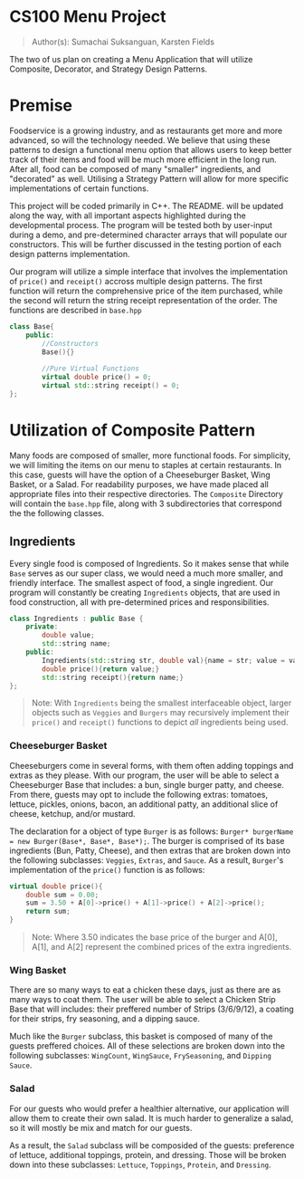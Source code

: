 # CS100 Menu Project

> Author(s): Sumachai Suksanguan, Karsten Fields


The two of us plan on creating a Menu Application that will utilize Composite, Decorator, and Strategy Design Patterns.

# Premise

Foodservice is a growing industry, and as restaurants get more and more advanced, so will the technology needed.  We believe that using these patterns to design a functional menu option that allows users to keep better track of their items and food will be much more efficient in the long run. After all, food can be composed of many "smaller" ingredients, and "decorated" as well.  Utilising a Strategy Pattern will allow for more specific implementations of certain functions.

This project will be coded primarily in C++.  The README. will be updated along the way, with all important aspects highlighted during the developmental process.  The program will be tested both by user-input during a demo, and pre-determined character arrays that will populate our constructors.  This will be further discussed in the testing portion of each design patterns implementation.

Our program will utilize a simple interface that involves the implementation of `price()` and `receipt()` accross multiple design patterns.  The first function will return the comprehensive price of the item purchased, while the second will return the string receipt representation of the order.  The functions are described in `base.hpp`

```c++
class Base{
	public:
		//Constructors
		Base(){}
		
		//Pure Virtual Functions
		virtual double price() = 0;
		virtual std::string receipt() = 0;
};
```

# Utilization of Composite Pattern 

Many foods are composed of smaller, more functional foods.  For simplicity, we will limiting the items on our menu to staples at certain restaurants.  In this case, guests will have the option of a Cheeseburger Basket, Wing Basket, or a Salad. For readability purposes, we have made placed all appropriate files into their respective directories.  The `Composite` Directory will contain the `base.hpp` file, along with 3 subdirectories that correspond the the following classes.

## Ingredients

Every single food is composed of Ingredients.  So it makes sense that while `Base` serves as our super class, we would need a much more smaller, and friendly interface.  The smallest aspect of food, a single ingredient.  Our program will constantly be creating `Ingredients` objects, that are used in food construction, all with pre-determined prices and responsibilities.

```c++
class Ingredients : public Base {
	private:
		double value;
		std::string name;
	public:
		Ingredients(std::string str, double val){name = str; value = val;}
		double price(){return value;}
		std::string receipt(){return name;}
};
```
> Note: With `Ingredients` being the smallest interfaceable object, larger objects such as `Veggies` and `Burgers` may recursively implement their `price()` and `receipt()` functions to depict *all* ingredients being used.

### Cheeseburger Basket

Cheeseburgers come in several forms, with them often adding toppings and extras as they please.  With our program, the user will be able to select a Cheeseburger Base that includes: a bun, single burger patty, and cheese.  From there, guests may opt to include the following extras: tomatoes, lettuce, pickles, onions, bacon, an additional patty, an additional slice of cheese, ketchup, and/or mustard.

The declaration for a object of type `Burger` is as follows: `Burger* burgerName = new Burger(Base*, Base*, Base*);`.  The burger is comprised of its base ingredients (Bun, Patty, Cheese), and then extras that are broken down into the following subclasses: `Veggies`, `Extras`, and `Sauce`.  As a result, `Burger`'s implementation of the `price()` function is as follows:

```c++
virtual double price(){
	double sum = 0.00;
	sum = 3.50 + A[0]->price() + A[1]->price() + A[2]->price();
	return sum;
}
```
> Note: Where 3.50 indicates the base price of the burger and A[0], A[1], and A[2] represent the combined prices of the extra ingredients.

### Wing Basket

There are so many ways to eat a chicken these days, just as there are as many ways to coat them. The user will be able to select a Chicken Strip Base that will includes: their preffered number of Strips (3/6/9/12), a coating for their strips, fry seasoning, and a dipping sauce.

Much like the `Burger` subclass, this basket is composed of many of the guests preffered choices.  All of these selections are broken down into the following subclasses: `WingCount`, `WingSauce`, `FrySeasoning`, and `Dipping Sauce`.

### Salad

For our guests who would prefer a healthier alternative, our application will allow them to create their own salad.  It is much harder to generalize a salad, so it will mostly be mix and match for our guests.  

As a result, the `Salad` subclass will be composided of the guests: preference of lettuce, additional toppings, protein, and dressing.  Those will be broken down into these subclasses: `Lettuce`, `Toppings`, `Protein`, and `Dressing`.
